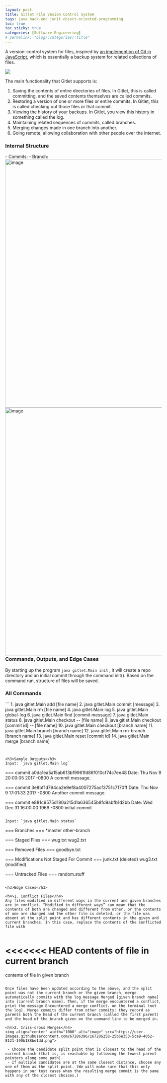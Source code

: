 ```yaml
---
layout: post
title: Gitlet File Vesion Control System
tags: java back-end junit object-oriented-programming
toc: true
toc_sticky: true
categories: [Software Engineering]
# permalink: "blog/:categories/:title"
---
```

A version-control system for files, inspired by [an implemention of Git in JavaScript](http://gitlet.maryrosecook.com), which is essentially a backup system for related collections of files. 

[![](https://img.shields.io/badge/GitHub-100000?style=for-the-badge&logo=github&logoColor=white)](https://github.com/annetta-zheng/Gitlet "Click for Repo!") 

The main functionality that Gitlet supports is:
1. Saving the contents of entire directories of files. In Gitlet, this is called committing, and the saved contents themselves are called commits.
2. Restoring a version of one or more files or entire commits. In Gitlet, this is called checking out those files or that commit.
3. Viewing the history of your backups. In Gitlet, you view this history in something called the log.
4. Maintaining related sequences of commits, called branches.
5. Merging changes made in one branch into another.
6. Going remote, allowing collaboration with other people over the internet. 

<h3>Internal Structure</h3>
- Commits: <img align="right" width="800" alt="image" src="https://user-images.githubusercontent.com/67286396/235281144-40d73837-3f8d-4875-a56f-0ae5edd419d1.png">
- Branch: <img align="right" width="800" alt="image" src="https://user-images.githubusercontent.com/67286396/235281161-679d7983-5f40-4afd-b5cf-44ccb2b42601.png">

<h3>Commands, Outputs, and Edge Cases</h3>

By starting up the program `java gitlet.Main init` , it will create a repo directory and an initial commit through the command init(). Based on the command run, structure of files will be saved.

<h3>All Commands</h3>
  ``` 
  1. java gitlet.Main add [file name]
  2. java gitlet.Main commit [message]
  3. java gitlet.Main rm [file name]
  4. java gitlet.Main log
  5. java gitlet.Main global-log
  6. java gitlet.Main find [commit message]
  7. java gitlet.Main status
  8. java gitlet.Main checkout -- [file name]
  9. java gitlet.Main checkout [commit id] -- [file name]
  10. java gitlet.Main checkout [branch name]
  11. java gitlet.Main branch [branch name]
  12. java gitlet.Main rm-branch [branch name]
  13. java gitlet.Main reset [commit id]
  14. java gitlet.Main merge [branch name]

  ``` 


<h3>Sample Outputs</h3>
Input: `java gitlet.Main log`

```
  ===
  commit a0da1ea5a15ab613bf9961fd86f010cf74c7ee48
  Date: Thu Nov 9 20:00:05 2017 -0800
  A commit message.

  ===
  commit 3e8bf1d794ca2e9ef8a4007275acf3751c7170ff
  Date: Thu Nov 9 17:01:33 2017 -0800
  Another commit message.

  ===
  commit e881c9575d180a215d1a636545b8fd9abfb1d2bb
  Date: Wed Dec 31 16:00:00 1969 -0800
  initial commit
```
     
Input: `java gitlet.Main status`

```
=== Branches ===
*master
other-branch

=== Staged Files ===
wug.txt
wug2.txt

=== Removed Files ===
goodbye.txt

=== Modifications Not Staged For Commit ===
junk.txt (deleted)
wug3.txt (modified)

=== Untracked Files ===
random.stuff
```
      
<h3>Edge Cases</h3>

<h4>1. Conflict Files</h4>
Any files modified in different ways in the current and given branches are in conflict. “Modified in different ways” can mean that the contents of both are changed and different from other, or the contents of one are changed and the other file is deleted, or the file was absent at the split point and has different contents in the given and current branches. In this case, replace the contents of the conflicted file with
  
```
<<<<<<< HEAD
contents of file in current branch
=======
contents of file in given branch
>>>>>>>
```

Once files have been updated according to the above, and the split point was not the current branch or the given branch, merge automatically commits with the log message Merged [given branch name] into [current branch name]. Then, if the merge encountered a conflict, print the message Encountered a merge conflict. on the terminal (not the log). Merge commits differ from other commits: they record as parents both the head of the current branch (called the first parent) and the head of the branch given on the command line to be merged in.

<h4>2. Criss-cross Merges</h4>
<img align="center" width="1000" alt="image" src="https://user-images.githubusercontent.com/67286396/167206258-25b6e353-5ca9-4052-8121-190b188be1dd.png">

 - Choose the candidate split point that is closest to the head of the current branch (that is, is reachable by following the fewest parent pointers along some path). 
 - If multiple candidates are at the same closest distance, choose any one of them as the split point. (We will make sure that this only happens in our test cases when the resulting merge commit is the same with any of the closest choices.)
      




